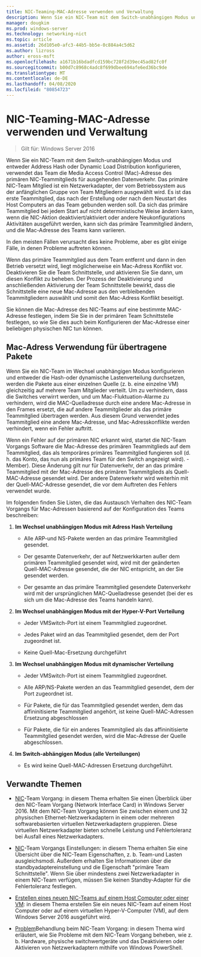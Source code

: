 ```yaml
---
title: NIC-Teaming-MAC-Adresse verwenden und Verwaltung
description: Wenn Sie ein NIC-Team mit dem Switch-unabhängigen Modus und entweder Address Hash oder Dynamic Load Distribution konfigurieren, verwendet das Team die Media Access Control (Mac)-Adresse des primären NIC-Teammitglieds für ausgehenden Datenverkehr. Das primäre NIC-Team Mitglied ist ein Netzwerkadapter, der vom Betriebssystem aus der anfänglichen Gruppe von Team Mitgliedern ausgewählt wird.
manager: dougkim
ms.prod: windows-server
ms.technology: networking-nict
ms.topic: article
ms.assetid: 26d105e0-afc3-44b5-bb5e-0c884a4c5d62
ms.author: lizross
author: eross-msft
ms.openlocfilehash: a1671b16bdadfcd159bc728f2d39ec45ad82fc0f
ms.sourcegitcommit: b00d7c8968c4adc8f699dbee694afe6ed36bc9de
ms.translationtype: MT
ms.contentlocale: de-DE
ms.lasthandoff: 04/08/2020
ms.locfileid: "80854723"
---
```

# <a name="nic-teaming-mac-address-use-and-management"></a>NIC-Teaming-MAC-Adresse verwenden und Verwaltung

>Gilt für: Windows Server 2016

Wenn Sie ein NIC-Team mit dem Switch-unabhängigen Modus und entweder Address Hash oder Dynamic Load Distribution konfigurieren, verwendet das Team die Media Access Control (Mac)-Adresse des primären NIC-Teammitglieds für ausgehenden Datenverkehr. Das primäre NIC-Team Mitglied ist ein Netzwerkadapter, der vom Betriebssystem aus der anfänglichen Gruppe von Team Mitgliedern ausgewählt wird.  Es ist das erste Teammitglied, das nach der Erstellung oder nach dem Neustart des Host Computers an das Team gebunden werden soll. Da sich das primäre Teammitglied bei jedem Start auf nicht deterministische Weise ändern kann, wenn die NIC-Aktion deaktiviert/aktiviert oder andere Neukonfigurations Aktivitäten ausgeführt werden, kann sich das primäre Teammitglied ändern, und die Mac-Adresse des Teams kann variieren.  
  
In den meisten Fällen verursacht dies keine Probleme, aber es gibt einige Fälle, in denen Probleme auftreten können.  
  
Wenn das primäre Teammitglied aus dem Team entfernt und dann in den Betrieb versetzt wird, liegt möglicherweise ein Mac-Adress Konflikt vor. Deaktivieren Sie die Team Schnittstelle, und aktivieren Sie Sie dann, um diesen Konflikt zu beheben. Der Prozess der Deaktivierung und anschließenden Aktivierung der Team Schnittstelle bewirkt, dass die Schnittstelle eine neue Mac-Adresse aus den verbleibenden Teammitgliedern auswählt und somit den Mac-Adress Konflikt beseitigt.  
  
Sie können die Mac-Adresse des NIC-Teams auf eine bestimmte MAC-Adresse festlegen, indem Sie Sie in der primären Team Schnittstelle festlegen, so wie Sie dies auch beim Konfigurieren der Mac-Adresse einer beliebigen physischen NIC tun können.  
  
## <a name="mac-address-use-on-transmitted-packets"></a>Mac-Adress Verwendung für übertragene Pakete  
Wenn Sie ein NIC-Team im Wechsel unabhängigen Modus konfigurieren und entweder die Hash-oder dynamische Lastenverteilung durchsetzen, werden die Pakete aus einer einzelnen Quelle (z. b. eine einzelne VM) gleichzeitig auf mehrere Team Mitglieder verteilt. Um zu verhindern, dass die Switches verwirrt werden, und um Mac-Fluktuation-Alarme zu verhindern, wird die MAC-Quelladresse durch eine andere Mac-Adresse in den Frames ersetzt, die auf andere Teammitglieder als das primäre Teammitglied übertragen werden. Aus diesem Grund verwendet jedes Teammitglied eine andere Mac-Adresse, und Mac-Adresskonflikte werden verhindert, wenn ein Fehler auftritt.  
  
Wenn ein Fehler auf der primären NIC erkannt wird, startet die NIC-Team Vorgangs Software die Mac-Adresse des primären Teammitglieds auf dem Teammitglied, das als temporäres primäres Teammitglied fungieren soll (d. h. das Konto, das nun als primäres Team für den Switch angezeigt wird). -Member).  Diese Änderung gilt nur für Datenverkehr, der an das primäre Teammitglied mit der Mac-Adresse des primären Teammitglieds als Quell-MAC-Adresse gesendet wird. Der andere Datenverkehr wird weiterhin mit der Quell-MAC-Adresse gesendet, die vor dem Auftreten des Fehlers verwendet wurde.  
  
Im folgenden finden Sie Listen, die das Austausch Verhalten des NIC-Team Vorgangs für Mac-Adressen basierend auf der Konfiguration des Teams beschreiben:  
  
1.  **Im Wechsel unabhängigen Modus mit Adress Hash Verteilung**  
  
    -   Alle ARP-und NS-Pakete werden an das primäre Teammitglied gesendet.  
  
    -   Der gesamte Datenverkehr, der auf Netzwerkkarten außer dem primären Teammitglied gesendet wird, wird mit der geänderten Quell-MAC-Adresse gesendet, die der NIC entspricht, an der Sie gesendet werden.  
  
    -   Der gesamte an das primäre Teammitglied gesendete Datenverkehr wird mit der ursprünglichen MAC-Quelladresse gesendet (bei der es sich um die Mac-Adresse des Teams handeln kann).  
  
2.  **Im Wechsel unabhängigen Modus mit der Hyper-V-Port Verteilung**  
  
    -   Jeder VMSwitch-Port ist einem Teammitglied zugeordnet.  
  
    -   Jedes Paket wird an das Teammitglied gesendet, dem der Port zugeordnet ist.  
  
    -   Keine Quell-Mac-Ersetzung durchgeführt  
  
3.  **Im Wechsel unabhängigen Modus mit dynamischer Verteilung**  
  
    -   Jeder VMSwitch-Port ist einem Teammitglied zugeordnet.  
  
    -   Alle ARP/NS-Pakete werden an das Teammitglied gesendet, dem der Port zugeordnet ist.  
  
    -   Für Pakete, die für das Teammitglied gesendet werden, dem das affininitisierte Teammitglied angehört, ist keine Quell-MAC-Adressen Ersetzung abgeschlossen  
  
    -   Für Pakete, die für ein anderes Teammitglied als das affininitisierte Teammitglied gesendet werden, wird die Mac-Adresse der Quelle abgeschlossen.  
  
4.  **Im Switch-abhängigen Modus (alle Verteilungen)**  
  
    -   Es wird keine Quell-MAC-Adressen Ersetzung durchgeführt.  
  
## <a name="related-topics"></a>Verwandte Themen
- [NIC](NIC-Teaming.md)-Team Vorgang: in diesem Thema erhalten Sie einen Überblick über den NIC-Team Vorgang (Network Interface Card) in Windows Server 2016. Mit dem NIC-Team Vorgang können Sie zwischen einem und 32 physischen Ethernet-Netzwerkadaptern in einem oder mehreren softwarebasierten virtuellen Netzwerkadaptern gruppieren. Diese virtuellen Netzwerkadapter bieten schnelle Leistung und Fehlertoleranz bei Ausfall eines Netzwerkadapters.  

- [NIC](nic-teaming-settings.md)-Team Vorgangs Einstellungen: in diesem Thema erhalten Sie eine Übersicht über die NIC-Team Eigenschaften, z. b. Team-und Lasten ausgleichsmodi. Außerdem erhalten Sie Informationen über die standbyadaptereinstellung und die Eigenschaft "primäre Team Schnittstelle". Wenn Sie über mindestens zwei Netzwerkadapter in einem NIC-Team verfügen, müssen Sie keinen Standby-Adapter für die Fehlertoleranz festlegen.
  
- [Erstellen eines neuen NIC-Teams auf einem Host Computer oder einer VM](Create-a-New-NIC-Team-on-a-Host-Computer-or-VM.md): in diesem Thema erstellen Sie ein neues NIC-Team auf einem Host Computer oder auf einem virtuellen Hyper-V-Computer (VM), auf dem Windows Server 2016 ausgeführt wird.

- [Problem](Troubleshooting-NIC-Teaming.md)Behandlung beim NIC-Team Vorgang: in diesem Thema wird erläutert, wie Sie Probleme mit dem NIC-Team Vorgang beheben, wie z. b. Hardware, physische switchwertgeräte und das Deaktivieren oder Aktivieren von Netzwerkadaptern mithilfe von Windows PowerShell. 
  


